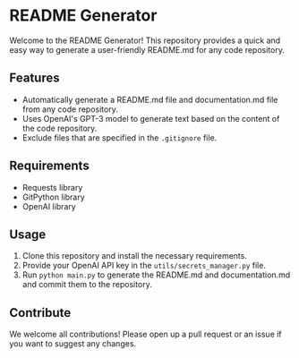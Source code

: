 

# README Generator

Welcome to the README Generator! This repository provides a quick and easy way to generate a user-friendly README.md for any code repository.

## Features

- Automatically generate a README.md file and documentation.md file from any code repository.
- Uses OpenAI's GPT-3 model to generate text based on the content of the code repository.
- Exclude files that are specified in the `.gitignore` file.

## Requirements

- Requests library
- GitPython library
- OpenAI library

## Usage

1. Clone this repository and install the necessary requirements.
2. Provide your OpenAI API key in the `utils/secrets_manager.py` file.
3. Run `python main.py` to generate the README.md and documentation.md and commit them to the repository.

## Contribute

We welcome all contributions! Please open up a pull request or an issue if you want to suggest any changes.